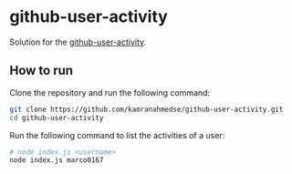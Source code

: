 # github-user-activity
Solution for the [github-user-activity](https://roadmap.sh/projects/github-user-activity).

## How to run

Clone the repository and run the following command:

```bash
git clone https://github.com/kamranahmedse/github-user-activity.git
cd github-user-activity
```

Run the following command to list the activities of a user:

```bash
# node index.js <username>
node index.js marco0167
```
